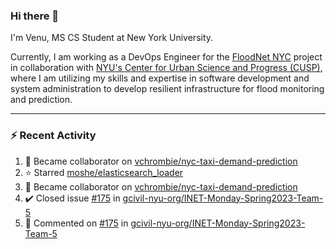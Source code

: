 ### Hi there 👋

I'm Venu, MS CS Student at New York University.

Currently, I am working as a DevOps Engineer for the [FloodNet NYC](https://www.floodnet.nyc/) project in collaboration with [NYU's Center for Urban Science and Progress (CUSP)](https://cusp.nyu.edu/), where I am utilizing my skills and expertise in software development and system administration to develop resilient infrastructure for flood monitoring and prediction.

---

### :zap: Recent Activity

<!--RECENT_ACTIVITY:start-->
1. 🤝 Became collaborator on [vchrombie/nyc-taxi-demand-prediction](https://github.com/vchrombie/nyc-taxi-demand-prediction)
2. ⭐ Starred [moshe/elasticsearch_loader](https://github.com/moshe/elasticsearch_loader)
3. 🤝 Became collaborator on [vchrombie/nyc-taxi-demand-prediction](https://github.com/vchrombie/nyc-taxi-demand-prediction)
4. ✔️ Closed issue [#175](https://github.com/gcivil-nyu-org/INET-Monday-Spring2023-Team-5/issues/175) in [gcivil-nyu-org/INET-Monday-Spring2023-Team-5](https://github.com/gcivil-nyu-org/INET-Monday-Spring2023-Team-5)
5. 💬 Commented on [#175](https://github.com/gcivil-nyu-org/INET-Monday-Spring2023-Team-5/issues/175#issuecomment-1535508657) in [gcivil-nyu-org/INET-Monday-Spring2023-Team-5](https://github.com/gcivil-nyu-org/INET-Monday-Spring2023-Team-5)
<!--RECENT_ACTIVITY:end-->

<!--
**vchrombie/vchrombie** is a ✨ _special_ ✨ repository because its `README.md` (this file) appears on your GitHub profile.

Here are some ideas to get you started:

- 🔭 I’m currently working on ...
- 🌱 I’m currently learning ...
- 👯 I’m looking to collaborate on ...
- 🤔 I’m looking for help with ...
- 💬 Ask me about ...
- 📫 How to reach me: ...
- 😄 Pronouns: ...
- ⚡ Fun fact: ...
-->
